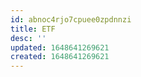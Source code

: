 ```yaml
---
id: abnoc4rjo7cpuee0zpdnnzi
title: ETF
desc: ''
updated: 1648641269621
created: 1648641269621
---
```


